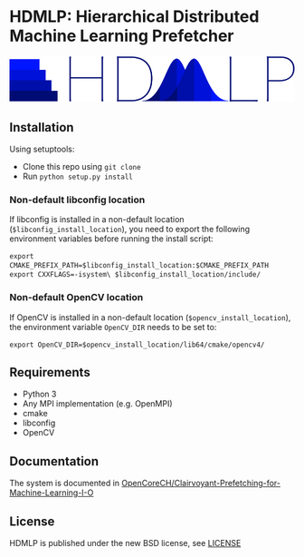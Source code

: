 # HDMLP: Hierarchical Distributed Machine Learning Prefetcher
![HDMLP](hdmlp.png?raw=true "Title")

## Installation
Using setuptools:
- Clone this repo using ```git clone```
- Run ```python setup.py install```

### Non-default libconfig location
If libconfig is installed in a non-default location (`$libconfig_install_location`), you need to export the following environment variables before running the install script:
```
export CMAKE_PREFIX_PATH=$libconfig_install_location:$CMAKE_PREFIX_PATH
export CXXFLAGS=-isystem\ $libconfig_install_location/include/
```

### Non-default OpenCV location
If OpenCV is installed in a non-default location (`$opencv_install_location`), the environment variable `OpenCV_DIR` needs to be set to:
```
export OpenCV_DIR=$opencv_install_location/lib64/cmake/opencv4/
``` 

## Requirements

- Python 3
- Any MPI implementation (e.g. OpenMPI)
- cmake
- libconfig
- OpenCV

## Documentation
The system is documented in [OpenCoreCH/Clairvoyant-Prefetching-for-Machine-Learning-I-O](https://github.com/OpenCoreCH/Clairvoyant-Prefetching-for-Machine-Learning-I-O)

## License
HDMLP is published under the new BSD license, see [LICENSE](LICENSE)
